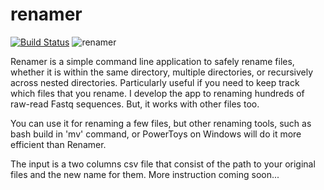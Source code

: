 # renamer
[![Build Status](https://www.travis-ci.com/hhandika/renamer.svg?token=iQp4qFGynfoVoVviqG6N&branch=main)](https://www.travis-ci.com/hhandika/renamer)
![renamer](https://github.com/hhandika/renamer/workflows/renamer/badge.svg)
<!-- [![codecov](https://codecov.io/gh/hhandika/renamer/branch/main/graph/badge.svg?token=GTRALIA5YZ)](https://codecov.io/gh/hhandika/renamer) -->

Renamer is a simple command line application to safely rename files, whether it is within the same directory, multiple directories, or recursively across nested directories. Particularly useful if you need to keep track which files that you rename. I develop the app to renaming hundreds of raw-read Fastq sequences. But, it works with other files too.

You can use it for renaming a few files, but other renaming tools, such as bash build in 'mv' command, or PowerToys on Windows will do it more efficient than Renamer. 

The input is a two columns csv file that consist of the path to your original files and the new name for them. More instruction coming soon...

